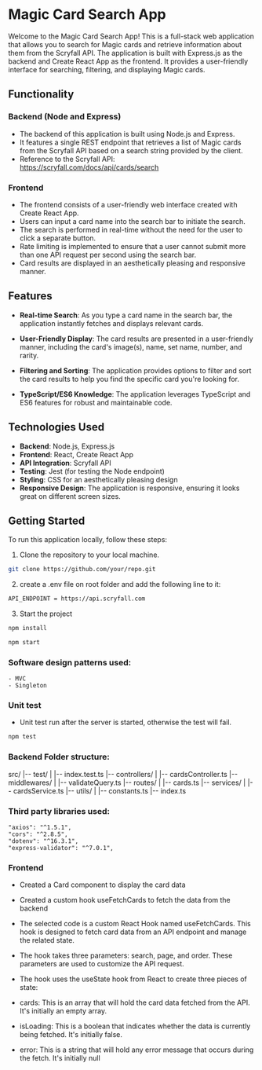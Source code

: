 # Magic Card Search App

Welcome to the Magic Card Search App! This is a full-stack web application that allows you to search for Magic cards and retrieve information about them from the Scryfall API. The application is built with Express.js as the backend and Create React App as the frontend. It provides a user-friendly interface for searching, filtering, and displaying Magic cards.

## Functionality

### Backend (Node and Express)
- The backend of this application is built using Node.js and Express.
- It features a single REST endpoint that retrieves a list of Magic cards from the Scryfall API based on a search string provided by the client.
- Reference to the Scryfall API: https://scryfall.com/docs/api/cards/search
### Frontend
- The frontend consists of a user-friendly web interface created with Create React App.
- Users can input a card name into the search bar to initiate the search.
- The search is performed in real-time without the need for the user to click a separate button.
- Rate limiting is implemented to ensure that a user cannot submit more than one API request per second using the search bar.
- Card results are displayed in an aesthetically pleasing and responsive manner.

## Features

- **Real-time Search**: As you type a card name in the search bar, the application instantly fetches and displays relevant cards.

- **User-Friendly Display**: The card results are presented in a user-friendly manner, including the card's image(s), name, set name, number, and rarity.

- **Filtering and Sorting**: The application provides options to filter and sort the card results to help you find the specific card you're looking for.

- **TypeScript/ES6 Knowledge**: The application leverages TypeScript and ES6 features for robust and maintainable code.

## Technologies Used

- **Backend**: Node.js, Express.js
- **Frontend**: React, Create React App
- **API Integration**: Scryfall API
- **Testing**: Jest (for testing the Node endpoint)
- **Styling**: CSS for an aesthetically pleasing design
- **Responsive Design**: The application is responsive, ensuring it looks great on different screen sizes.

## Getting Started

To run this application locally, follow these steps:

1. Clone the repository to your local machine.

```bash
git clone https://github.com/your/repo.git
```
2. create a .env file on root folder and add the following line to it:
```bash
API_ENDPOINT = https://api.scryfall.com
```

3. Start the project

```bash
npm install 
```
```bash
npm start 
```

### Software design patterns used:
    - MVC
    - Singleton
### Unit test

- Unit test run after the server is started, otherwise the test will fail.

```bash
npm test 
```

### Backend Folder structure:

src/
|-- test/
|   |-- index.test.ts
|-- controllers/
|   |-- cardsController.ts
|-- middlewares/
|   |-- validateQuery.ts
|-- routes/
|   |-- cards.ts
|-- services/
|   |-- cardsService.ts
|-- utils/
|   |-- constants.ts
|-- index.ts

### Third party libraries used:

    "axios": "^1.5.1",
    "cors": "^2.8.5",
    "dotenv": "^16.3.1",
    "express-validator": "^7.0.1",


### Frontend

- Created a Card component to display the card data

- Created a custom hook useFetchCards to fetch the data from the backend

- The selected code is a custom React Hook named useFetchCards. This hook is designed to fetch card data from an API endpoint and manage the related state.

- The hook takes three parameters: search, page, and order. These parameters are used to customize the API request.

- The hook uses the useState hook from React to create three pieces of state:

- cards: This is an array that will hold the card data fetched from the API. It's initially an empty array.

- isLoading: This is a boolean that indicates whether the data is currently being fetched. It's initially false.

- error: This is a string that will hold any error message that occurs during the fetch. It's initially null
